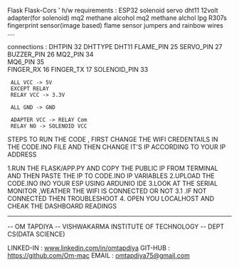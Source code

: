 Flask
Flask-Cors
'
h/w requirements : 
  ESP32
  solenoid 
  servo
  dht11
  12volt adapter(for solenoid)
  mq2 methane alcohol
  mq2 methane alchol lpg 
  R307s fingerprint sensor(image based)
  flame sensor
  jumpers and rainbow wires
  ....

connections :
     DHTPIN 32
     DHTTYPE DHT11
     FLAME_PIN 25
     SERVO_PIN 27
     BUZZER_PIN 26
     MQ2_PIN 34   
     MQ6_PIN 35   
     FINGER_RX 16
     FINGER_TX 17
     SOLENOID_PIN 33 

     ALL VCC -> 5V 
     EXCEPT RELAY 
     RELAY VCC -> 3.3V

     ALL GND -> GND

     ADAPTER VCC -> RELAY Com
     RELAY NO -> SOLENOID VCC

STEPS TO RUN THE CODE , FIRST CHANGE THE WIFI CREDENTAILS IN THE 
CODE.INO FILE AND THEN CHANGE IT'S IP ACCORDING TO YOUR IP ADDRESS 

1.RUN THE FLASK/APP.PY AND COPY THE PUBLIC IP FROM TERMINAL AND THEN 
PASTE THE IP TO CODE.INO IP VARIABLES 
2.UPLOAD THE CODE.INO INO YOUR ESP USING ARDUNIO IDE
3.LOOK AT THE SERIAL MONITOR ,WEATHER THE WIFI IS CONNECTED OR NOT 
3.1 .IF NOT CONNECTED THEN TROUBLESHOOT
4. OPEN YOU LOCALHOST AND CHEAK THE DASHBOARD READINGS
  


-----------------------------------------------------------------------------------------------------
-- OM TAPDIYA
-- VISHWAKARMA INSTITUTE OF TECHNOLOGY
-- DEPT CS(DATA SCIENCE)

LINKED-IN : www.linkedin.com/in/omtapdiya
GIT-HUB : https://github.com/Om-mac
EMAIL : omtapdiya75@gmail.com

